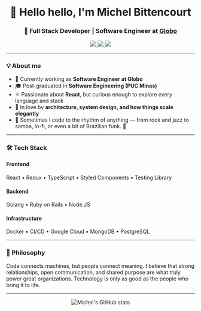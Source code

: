 <h1 align="center">👋 Hello hello, I'm Michel Bittencourt</h1>
<h3 align="center">🚀 Full Stack Developer | Software Engineer at <a href="https://globo.com" target="_blank">Globo</a></h3>

<p align="center">
  <a href="https://linkedin.com/in/michelbittencourt" target="_blank">
    <img src="https://upload.wikimedia.org/wikipedia/commons/0/0e/LinkedIn_logo_initials.png"/>
  </a>
  <a href="https://instagram.com/michelbittencourt" target="_blank">
    <img src="https://img.shields.io/badge/-@michelbittencourt-E4405F?style=flat&logo=Instagram&logoColor=white"/>
  </a>
  <a href="mailto:michel.viveiros@gmail.com">
    <img src="https://img.shields.io/badge/-Contact%20me-D14836?style=flat&logo=Gmail&logoColor=white"/>
  </a>
</p>

---

### 💡 About me

- 🔭 Currently working as **Software Engineer at Globo**
- 🎓 Post-graduated in **Software Engineering (PUC Minas)**
- ⚛️ Passionate about **React**, but curious enough to explore *every* language and stack
- 🧠 In love by **architecture, system design, and how things scale elegantly**
- 🎵 Sometimes I code to the rhythm of anything — from rock and jazz to samba, lo-fi, or even a bit of Brazilian funk. 🎸

---

### 🛠️ Tech Stack

#### Frontend
React • Redux • TypeScript • Styled Components • Testing Library

#### Backend
Golang • Ruby on Rails • Node.JS

#### Infrastructure
Docker • CI/CD • Google Cloud • MongoDB • PostgreSQL

---

### 🧭 Philosophy

Code connects machines, but people connect meaning.
I believe that strong relationships, open communication, and shared purpose are what truly power great organizations.
Technology is only as good as the people who bring it to life.

---

<p align="center">
  <img src="https://github-readme-stats.vercel.app/api?username=michelbittencourt&show_icons=true&theme=radical" alt="Michel's GitHub stats" />
</p>
